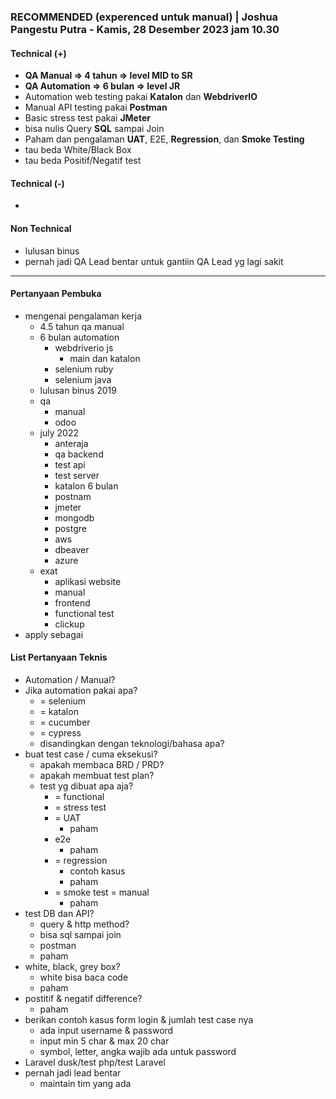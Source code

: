### **RECOMMENDED (experenced untuk manual)** | Joshua Pangestu Putra - Kamis, 28 Desember 2023 jam 10.30

#### Technical (+) 

- **QA Manual => 4 tahun => level MID to SR**
- **QA Automation => 6 bulan => level JR**  
- Automation web testing pakai **Katalon** dan **WebdriverIO**
- Manual API testing pakai **Postman**
- Basic stress test pakai **JMeter**
- bisa nulis Query **SQL** sampai Join
- Paham dan pengalaman **UAT**, E2E, **Regression**, dan **Smoke Testing**
- tau beda White/Black Box
- tau beda Positif/Negatif test

#### Technical (-)  

- 

#### Non Technical  

- lulusan binus
- pernah jadi QA Lead bentar untuk gantiin QA Lead yg lagi sakit

---

#### Pertanyaan Pembuka

- mengenai pengalaman kerja  
	- 4.5 tahun qa manual
	- 6 bulan automation
		- webdriverio js
			- main dan katalon
		- selenium ruby
		- selenium java
	- lulusan binus 2019
	- qa
		- manual
		- odoo
	- july 2022
		- anteraja
		- qa backend
		- test api
		- test server
		- katalon 6 bulan
		- postnam
		- jmeter
		- mongodb
		- postgre
		- aws
		- dbeaver
		- azure
	- exat
		- aplikasi website
		- manual
		- frontend
		- functional test
		- clickup
- apply sebagai


#### List Pertanyaan Teknis

- Automation / Manual?  
- Jika automation pakai apa?
	- = selenium
	- = katalon
	- = cucumber
	- = cypress
	- disandingkan dengan teknologi/bahasa apa?
- buat test case / cuma eksekusi?
	- apakah membaca BRD / PRD?
	- apakah membuat test plan?
	- test yg dibuat apa aja?
		- = functional
		- = stress test
		- = UAT
			- paham
		- e2e
			- paham
		- = regression
			- contoh kasus
			- paham
		- = smoke test = manual
			- paham
- test DB dan API?
	- query & http method?
	- bisa sql sampai join
	- postman
	- paham
- white, black, grey box?
	- white bisa baca code
	- paham
- postitif & negatif difference?
	- paham
- berikan contoh kasus form login & jumlah test case nya
	- ada input username & password
	- input min 5 char & max 20 char
	- symbol, letter, angka wajib ada untuk password
- Laravel dusk/test php/test Laravel
- pernah jadi lead bentar
	- maintain tim yang ada